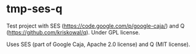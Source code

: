 tmp-ses-q
=========

Test project with SES (https://code.google.com/p/google-caja/) and Q (https://github.com/kriskowal/q).
Under GPL license.

Uses SES (part of Google Caja, Apache 2.0 license) and Q (MIT license).
